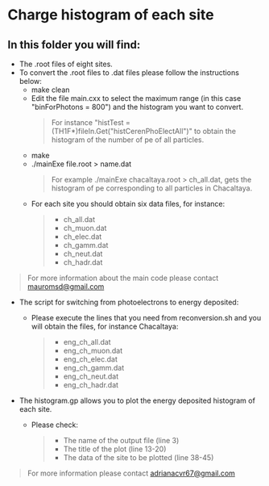 # Charge histogram of each site

## In this folder you will find: 

+ The .root files of eight sites.  
+ To convert the .root files to .dat files please follow the instructions below:
	- make clean
	- Edit the file main.cxx to select the maximum range (in this case "binForPhotons = 800") and the histogram you want to convert. 
		> For instance "histTest = (TH1F*)fileIn.Get("histCerenPhoElectAll")" to obtain the histogram of the number of pe of all particles.
	- make 
	- ./mainExe file.root > name.dat 
		> For example ./mainExe chacaltaya.root > ch_all.dat, gets the histogram of pe corresponding to all particles in Chacaltaya.
	- For each site you should obtain six data files, for instance:
		>- ch_all.dat
		>- ch_muon.dat
		>- ch_elec.dat
		>- ch_gamm.dat
		>- ch_neut.dat
		>- ch_hadr.dat

> For more information about the main code please contact mauromsd@gmail.com

+ The script for switching from photoelectrons to energy deposited:
	- Please execute the lines that you need from reconversion.sh and you will obtain the files, for instance Chacaltaya:
		>- eng_ch_all.dat
		>- eng_ch_muon.dat
		>- eng_ch_elec.dat
		>- eng_ch_gamm.dat
		>- eng_ch_neut.dat
		>- eng_ch_hadr.dat

+ The histogram.gp allows you to plot the energy deposited histogram of each site. 
	- Please check:
		>- The name of the output file (line 3)
		>- The title of the plot (line 13-20)
		>- The data of the site to be plotted (line 38-45) 

> For more information please contact adrianacvr67@gmail.com
